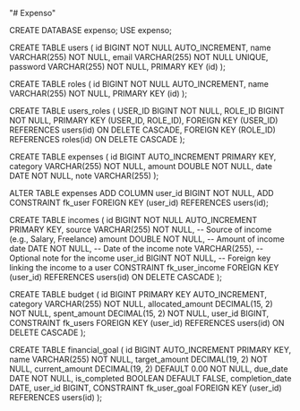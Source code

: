 "# Expenso" 

CREATE DATABASE expenso;
USE expenso;

CREATE TABLE users (
    id BIGINT NOT NULL AUTO_INCREMENT,
    name VARCHAR(255) NOT NULL,
    email VARCHAR(255) NOT NULL UNIQUE,
    password VARCHAR(255) NOT NULL,
    PRIMARY KEY (id)
);

CREATE TABLE roles (
    id BIGINT NOT NULL AUTO_INCREMENT,
    name VARCHAR(255) NOT NULL,
    PRIMARY KEY (id)
);

CREATE TABLE users_roles (
    USER_ID BIGINT NOT NULL,
    ROLE_ID BIGINT NOT NULL,
    PRIMARY KEY (USER_ID, ROLE_ID),
    FOREIGN KEY (USER_ID) REFERENCES users(id) ON DELETE CASCADE,
    FOREIGN KEY (ROLE_ID) REFERENCES roles(id) ON DELETE CASCADE
);

CREATE TABLE expenses (
    id BIGINT AUTO_INCREMENT PRIMARY KEY,
    category VARCHAR(255) NOT NULL,
    amount DOUBLE NOT NULL,
    date DATE NOT NULL,
    note VARCHAR(255)
);

ALTER TABLE expenses
ADD COLUMN user_id BIGINT NOT NULL,
ADD CONSTRAINT fk_user
FOREIGN KEY (user_id) REFERENCES users(id);


CREATE TABLE incomes (
    id BIGINT NOT NULL AUTO_INCREMENT PRIMARY KEY,
    source VARCHAR(255) NOT NULL,     -- Source of income (e.g., Salary, Freelance)
    amount DOUBLE NOT NULL,           -- Amount of income
    date DATE NOT NULL,               -- Date of the income
    note VARCHAR(255),                -- Optional note for the income
    user_id BIGINT NOT NULL,          -- Foreign key linking the income to a user
    CONSTRAINT fk_user_income FOREIGN KEY (user_id) REFERENCES users(id) ON DELETE CASCADE
);

CREATE TABLE budget (
    id BIGINT PRIMARY KEY AUTO_INCREMENT,
    category VARCHAR(255) NOT NULL,
    allocated_amount DECIMAL(15, 2) NOT NULL,
    spent_amount DECIMAL(15, 2) NOT NULL,
    user_id BIGINT,
    CONSTRAINT fk_users FOREIGN KEY (user_id) REFERENCES users(id) ON DELETE CASCADE
);


CREATE TABLE financial_goal (
    id BIGINT AUTO_INCREMENT PRIMARY KEY,
    name VARCHAR(255) NOT NULL,
    target_amount DECIMAL(19, 2) NOT NULL,
    current_amount DECIMAL(19, 2) DEFAULT 0.00 NOT NULL,
    due_date DATE NOT NULL,
    is_completed BOOLEAN DEFAULT FALSE,
    completion_date DATE,
    user_id BIGINT,
    CONSTRAINT fk_user_goal FOREIGN KEY (user_id) REFERENCES users(id)
);
